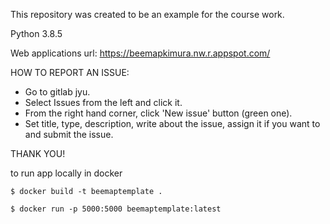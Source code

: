 This repository was created to be an example for the course work.

Python 3.8.5

Web applications url:
https://beemapkimura.nw.r.appspot.com/

HOW TO REPORT AN ISSUE:
- Go to gitlab jyu.
- Select Issues from the left and click it.
- From the right hand corner, click 'New issue' button (green one).
- Set title, type, description, write about the issue, assign it if you want to and submit the issue.

THANK YOU!

to run app locally in docker

`$ docker build -t beemaptemplate .`

`$ docker run -p 5000:5000 beemaptemplate:latest`
